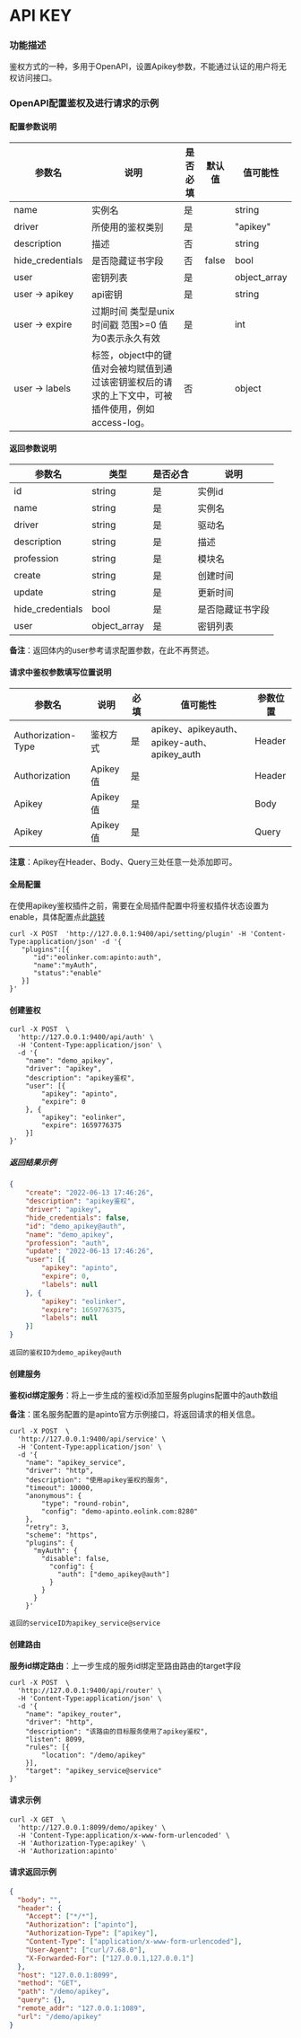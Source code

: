 # API KEY

### 功能描述

鉴权方式的一种，多用于OpenAPI，设置Apikey参数，不能通过认证的用户将无权访问接口。




### OpenAPI配置鉴权及进行请求的示例

#### 配置参数说明

| 参数名           | 说明                                                         | 是否必填 | 默认值 | 值可能性     |
| ---------------- | ------------------------------------------------------------ | -------- | ------ | ------------ |
| name             | 实例名                                                       | 是       |        | string       |
| driver           | 所使用的鉴权类别                                             | 是       |        | "apikey"     |
| description      | 描述                                                         | 否       |        | string       |
| hide_credentials | 是否隐藏证书字段                                | 否       | false  | bool         |
| user             | 密钥列表                                                     | 是       |        | object_array |
| user -> apikey   | api密钥                                                      | 是       |        | string       |
| user -> expire   | 过期时间 类型是unix时间戳 范围>=0 值为0表示永久有效          | 是       |        | int          |
| user -> labels   | 标签，object中的键值对会被均赋值到通过该密钥鉴权后的请求的上下文中，可被插件使用，例如access-log。 | 否       |        | object       |



#### 返回参数说明

| 参数名           | 类型         | 是否必含 | 说明             |
| ---------------- | ------------ | -------- | ---------------- |
| id               | string       | 是       | 实例id           |
| name             | string       | 是       | 实例名           |
| driver           | string       | 是       | 驱动名           |
| description      | string       | 是       | 描述             |
| profession       | string       | 是       | 模块名           |
| create           | string       | 是       | 创建时间         |
| update           | string       | 是       | 更新时间         |
| hide_credentials | bool         | 是       | 是否隐藏证书字段 |
| user             | object_array | 是       | 密钥列表         |

**备注**：返回体内的user参考请求配置参数，在此不再赘述。



#### 请求中鉴权参数填写位置说明

| 参数名             | 说明     | 必填 | 值可能性                                     | 参数位置 |
| ------------------ | -------- | ---- | -------------------------------------------- | -------- |
| Authorization-Type | 鉴权方式 | 是   | apikey、apikeyauth、apikey-auth、apikey_auth | Header   |
| Authorization      | Apikey值 | 是   |                                              | Header   |
| Apikey             | Apikey值 | 是   |                                              | Body     |
| Apikey             | Apikey值 | 是   |                                              | Query    |

**注意**：Apikey在Header、Body、Query三处任意一处添加即可。



#### 全局配置

在使用apikey鉴权插件之前，需要在全局插件配置中将鉴权插件状态设置为enable，具体配置点此[跳转](/docs/apinto/plugins)

```shell
curl -X POST  'http://127.0.0.1:9400/api/setting/plugin' -H 'Content-Type:application/json' -d '{
   "plugins":[{
      "id":"eolinker.com:apinto:auth",
      "name":"myAuth",
      "status":"enable"
   }]
}'
```



#### 创建鉴权

```shell
curl -X POST  \
  'http://127.0.0.1:9400/api/auth' \
  -H 'Content-Type:application/json' \
  -d '{
	"name": "demo_apikey",
	"driver": "apikey",
	"description": "apikey鉴权",
	"user": [{
		"apikey": "apinto",
		"expire": 0
	}, {
		"apikey": "eolinker",
		"expire": 1659776375
	}]
}'
```



##### 返回结果示例

```json
{
	"create": "2022-06-13 17:46:26",
	"description": "apikey鉴权",
	"driver": "apikey",
	"hide_credentials": false,
	"id": "demo_apikey@auth",
	"name": "demo_apikey",
	"profession": "auth",
	"update": "2022-06-13 17:46:26",
	"user": [{
		"apikey": "apinto",
		"expire": 0,
		"labels": null
	}, {
		"apikey": "eolinker",
		"expire": 1659776375,
		"labels": null
	}]
}
```

```
返回的鉴权ID为demo_apikey@auth
```



#### 创建服务

**鉴权id绑定服务**：将上一步生成的鉴权id添加至服务plugins配置中的auth数组

**备注**：匿名服务配置的是apinto官方示例接口，将返回请求的相关信息。

```shell
curl -X POST  \
  'http://127.0.0.1:9400/api/service' \
  -H 'Content-Type:application/json' \
  -d '{
	"name": "apikey_service",
	"driver": "http",
	"description": "使用apikey鉴权的服务",
	"timeout": 10000,
	"anonymous": {
		"type": "round-robin",
		"config": "demo-apinto.eolink.com:8280"
	},
	"retry": 3,
	"scheme": "https",
	"plugins": {
	  "myAuth": {
		"disable": false,
		  "config": {
			"auth": ["demo_apikey@auth"]
		  }
		}
	  }
    }'
```

```
返回的serviceID为apikey_service@service
```



#### 创建路由

**服务id绑定路由**：上一步生成的服务id绑定至路由路由的target字段

```shell
curl -X POST  \
  'http://127.0.0.1:9400/api/router' \
  -H 'Content-Type:application/json' \
  -d '{
	"name": "apikey_router",
	"driver": "http",
	"description": "该路由的目标服务使用了apikey鉴权",
	"listen": 8099,
	"rules": [{
		"location": "/demo/apikey"
	}],
	"target": "apikey_service@service"
}'
```



#### 请求示例

```shell
curl -X GET  \
  'http://127.0.0.1:8099/demo/apikey' \
  -H 'Content-Type:application/x-www-form-urlencoded' \
  -H 'Authorization-Type:apikey' \
  -H 'Authorization:apinto'
```



#### 请求返回示例

```json
{
  "body": "",
  "header": {
    "Accept": ["*/*"],
    "Authorization": ["apinto"],
    "Authorization-Type": ["apikey"],
    "Content-Type": ["application/x-www-form-urlencoded"],
    "User-Agent": ["curl/7.68.0"],
    "X-Forwarded-For": ["127.0.0.1,127.0.0.1"]
  },
  "host": "127.0.0.1:8099",
  "method": "GET",
  "path": "/demo/apikey",
  "query": {},
  "remote_addr": "127.0.0.1:1089",
  "url": "/demo/apikey"
}
```



